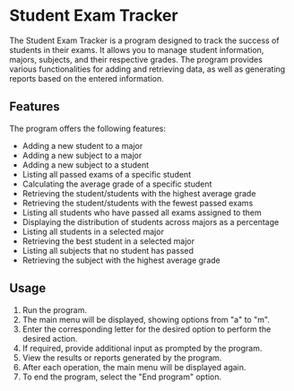 # Student Exam Tracker

The Student Exam Tracker is a program designed to track the success of students in their exams. It allows you to manage student information, majors, subjects, and their respective grades. The program provides various functionalities for adding and retrieving data, as well as generating reports based on the entered information.

## Features

The program offers the following features:

- Adding a new student to a major
- Adding a new subject to a major
- Adding a new subject to a student
- Listing all passed exams of a specific student
- Calculating the average grade of a specific student
- Retrieving the student/students with the highest average grade
- Retrieving the student/students with the fewest passed exams
- Listing all students who have passed all exams assigned to them
- Displaying the distribution of students across majors as a percentage
- Listing all students in a selected major
- Retrieving the best student in a selected major
- Listing all subjects that no student has passed
- Retrieving the subject with the highest average grade

## Usage

1. Run the program.
2. The main menu will be displayed, showing options from "a" to "m".
3. Enter the corresponding letter for the desired option to perform the desired action.
4. If required, provide additional input as prompted by the program.
5. View the results or reports generated by the program.
6. After each operation, the main menu will be displayed again.
7. To end the program, select the "End program" option.